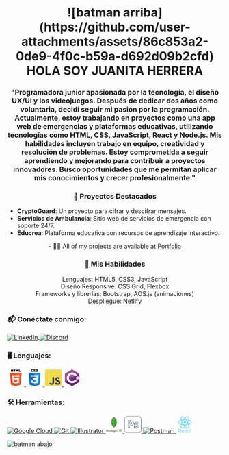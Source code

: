 
<h1 align="center">![batman arriba](https://github.com/user-attachments/assets/86c853a2-0de9-4f0c-b59a-d692d09b2cfd)
HOLA SOY JUANITA HERRERA</h1>
<h3 align="center">
  "Programadora junior apasionada por la tecnología, el diseño UX/UI y los videojuegos. 
  Después de dedicar dos años como voluntaria, decidí seguir mi pasión por la programación. Actualmente, 
  estoy trabajando en proyectos como una app web de emergencias y plataformas educativas, utilizando tecnologías como HTML, CSS, JavaScript, React y Node.js. 
  Mis habilidades incluyen trabajo en equipo, creatividad y resolución de problemas. 
  Estoy comprometida a seguir aprendiendo y mejorando para contribuir a proyectos innovadores. 
  Busco oportunidades que me permitan aplicar mis conocimientos y crecer profesionalmente."
</h3>

<!-- Proyectos -->
<h3 align="center">🚀 Proyectos Destacados</h3>
<ul>
  <li><strong>CryptoGuard</strong>: Un proyecto para cifrar y descifrar mensajes.</li>
  <li><strong>Servicios de Ambulancia</strong>: Sitio web de servicios de emergencia con soporte 24/7.</li>
  <li><strong>Educrea</strong>: Plataforma educativa con recursos de aprendizaje interactivo.</li>
</ul>

<p align="center">
  - 👨‍💻 All of my projects are available at 
  <a href="https://portfolio-web-git-main-portafoliowebs-projects.vercel.app/#inicio" target="_blank">Portfolio</a>
</p>

<!-- Habilidades -->
<h3 align="center">💬 Mis Habilidades</h3>
<p align="center">
  Lenguajes: HTML5, CSS3, JavaScript<br>
  Diseño Responsive: CSS Grid, Flexbox<br>
  Frameworks y librerías: Bootstrap, AOS.js (animaciones)<br>
  Despliegue: Netlify
</p>

<!-- Conéctate conmigo -->
<h3 align="left">📬 Conéctate conmigo:</h3>
<p align="left">
  <a href="https://linkedin.com/in/juanita-herrera-329064277/" target="blank">
    <img align="center" src="https://raw.githubusercontent.com/rahuldkjain/github-profile-readme-generator/master/src/images/icons/Social/linked-in-alt.svg" alt="LinkedIn" height="30" width="40" />
  </a>
  <a href="https://discord.gg/j9YmYg9e" target="blank">
    <img align="center" src="https://raw.githubusercontent.com/rahuldkjain/github-profile-readme-generator/master/src/images/icons/Social/discord.svg" alt="Discord" height="30" width="40" />
  </a>
</p>

<!-- Lenguajes -->
<h3 align="left">🖥️ Lenguajes:</h3>
<p align="left">
  <a href="https://www.w3schools.com/html/" target="_blank" rel="noreferrer">
    <img src="https://raw.githubusercontent.com/devicons/devicon/master/icons/html5/html5-original-wordmark.svg" alt="HTML5" width="40" height="40"/>
  </a>
  <a href="https://www.w3schools.com/css/" target="_blank" rel="noreferrer">
    <img src="https://raw.githubusercontent.com/devicons/devicon/master/icons/css3/css3-original-wordmark.svg" alt="CSS3" width="40" height="40"/>
  </a>
  <a href="https://developer.mozilla.org/en-US/docs/Web/JavaScript" target="_blank" rel="noreferrer">
    <img src="https://raw.githubusercontent.com/devicons/devicon/master/icons/javascript/javascript-original.svg" alt="JavaScript" width="40" height="40"/>
  </a>
  <a href="https://www.w3schools.com/cs/" target="_blank" rel="noreferrer">
    <img src="https://raw.githubusercontent.com/devicons/devicon/master/icons/csharp/csharp-original.svg" alt="C#" width="40" height="40"/>
  </a>
</p>

<!-- Herramientas -->
<h3 align="left">🛠️ Herramientas:</h3>
<p align="left">
  <a href="https://cloud.google.com" target="_blank" rel="noreferrer">
    <img src="https://www.vectorlogo.zone/logos/google_cloud/google_cloud-icon.svg" alt="Google Cloud" width="40" height="40"/>
  </a>
  <a href="https://git-scm.com/" target="_blank" rel="noreferrer">
    <img src="https://www.vectorlogo.zone/logos/git-scm/git-scm-icon.svg" alt="Git" width="40" height="40"/>
  </a>
  <a href="https://www.adobe.com/in/products/illustrator.html" target="_blank" rel="noreferrer">
    <img src="https://www.vectorlogo.zone/logos/adobe_illustrator/adobe_illustrator-icon.svg" alt="Illustrator" width="40" height="40"/>
  </a>
  <a href="https://www.mongodb.com/" target="_blank" rel="noreferrer">
    <img src="https://raw.githubusercontent.com/devicons/devicon/master/icons/mongodb/mongodb-original-wordmark.svg" alt="MongoDB" width="40" height="40"/>
  </a>
  <a href="https://www.photoshop.com/en" target="_blank" rel="noreferrer">
    <img src="https://raw.githubusercontent.com/devicons/devicon/master/icons/photoshop/photoshop-line.svg" alt="Photoshop" width="40" height="40"/>
  </a>
  <a href="https://postman.com" target="_blank" rel="noreferrer">
    <img src="https://www.vectorlogo.zone/logos/getpostman/getpostman-icon.svg" alt="Postman" width="40" height="40"/>
  </a>
  <a href="https://reactjs.org/" target="_blank" rel="noreferrer">
    <img src="https://raw.githubusercontent.com/devicons/devicon/master/icons/react/react-original-wordmark.svg" alt="React" width="40" height="40"/>
  </a>
</p>

![batman abajo](https://github.com/user-attachments/assets/0c4888b9-b1d3-4e2c-9d25-2ce39bc636f2)
